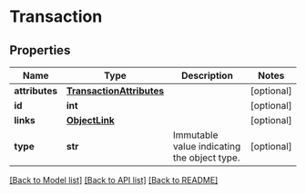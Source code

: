 # Transaction

## Properties
Name | Type | Description | Notes
------------ | ------------- | ------------- | -------------
**attributes** | [**TransactionAttributes**](TransactionAttributes.md) |  | [optional] 
**id** | **int** |  | [optional] 
**links** | [**ObjectLink**](ObjectLink.md) |  | [optional] 
**type** | **str** | Immutable value indicating the object type. | [optional] 

[[Back to Model list]](../README.md#documentation-for-models) [[Back to API list]](../README.md#documentation-for-api-endpoints) [[Back to README]](../README.md)


